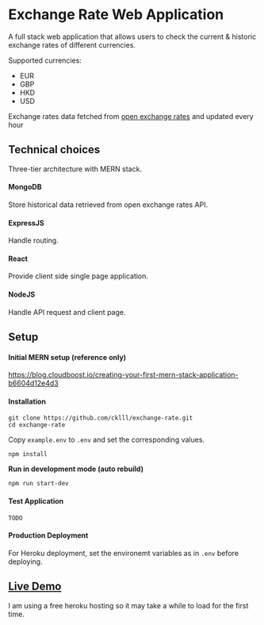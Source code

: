 # Exchange Rate Web Application
A full stack web application that allows users to check the current & historic exchange rates of different currencies.

Supported currencies:
- EUR
- GBP
- HKD
- USD

Exchange rates data fetched from [open exchange rates](https://openexchangerates.org/) and updated every hour

## Technical choices
Three-tier architecture with MERN stack.

#### MongoDB
Store historical data retrieved from open exchange rates API.

#### ExpressJS
Handle routing.

#### React
Provide client side single page application.

#### NodeJS
Handle API request and client page.



## Setup
#### Initial MERN setup (reference only)
https://blog.cloudboost.io/creating-your-first-mern-stack-application-b6604d12e4d3

#### Installation
```
git clone https://github.com/cklll/exchange-rate.git
cd exchange-rate
```
Copy `example.env` to `.env` and set the corresponding values.
```
npm install
```
**Run in development mode (auto rebuild)**  
```
npm run start-dev
```


#### Test Application
``` TODO ```

#### Production Deployment
For Heroku deployment, set the environemt variables as in ```.env``` before deploying.

## [Live Demo](https://exchange-rate-ckl.herokuapp.com/)
I am using a free heroku hosting so it may take a while to load for the first time.

